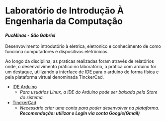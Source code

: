 # Laboratório de Introdução À Engenharia da Computação
#### _PucMinas - São Gabriel_
 
Desenvovimento introdutório à eletrica, eletronico e conhecimento de como funciona computadores e dispositivos eletrônicos.

Ao longo da disciplina, as praticas realizadas foram através de relatórios onde, o desenvolvimento prático no laboratório, a prática com arduino foi um destaque, utilizando a interface de IDE para o arduino de forma física e pela plataforma virtual denominada TinckerCad.

- [IDE Arduino](https://www.arduino.cc/en/software)
    - _Para usuários Linux, a IDE do Arduino pode ser baixada pela Store do sistema._
- [TinckerCad](https://www.tinkercad.com/)
    - _Necessário criar uma conta para poder desenvolver na plataforma. **Recomendação: _utilizar o LogIn via conta Google(Gmail)_**_